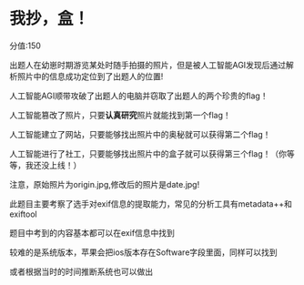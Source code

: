 # 我抄，盒！

分值:150

出题人在幼崽时期游览某处时随手拍摄的照片，但是被人工智能AGI发现后通过解析照片中的信息成功定位到了出题人的位置!

人工智能AGI顺带攻破了出题人的电脑并窃取了出题人的两个珍贵的flag！

人工智能篡改了照片，只要**认真研究**照片就能找到第一个flag！

人工智能建立了网站，只要能够找出照片中的奥秘就可以获得第二个flag！

人工智能进行了社工，只要能够找出照片中的盒子就可以获得第三个flag！（你等等，我还没上线！）

注意，原始照片为origin.jpg,修改后的照片是date.jpg!


此题目主要考察了选手对exif信息的提取能力，常见的分析工具有metadata++和exiftool

题目中考到的内容基本都可以在exif信息中找到

较难的是系统版本，苹果会把ios版本存在Software字段里面，同样可以找到

或者根据当时的时间推断系统也可以做出
